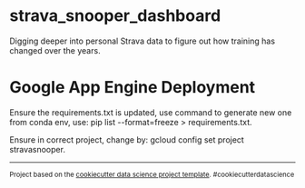 strava_snooper_dashboard
==============================

Digging deeper into personal Strava data to figure out how training has changed over the years.

# Google App Engine Deployment

Ensure the requirements.txt is updated, use command to generate new one from conda env, use: pip list --format=freeze > requirements.txt.

Ensure in correct project, change by: gcloud config set project stravasnooper.

--------

<p><small>Project based on the <a target="_blank" href="https://drivendata.github.io/cookiecutter-data-science/">cookiecutter data science project template</a>. #cookiecutterdatascience</small></p>
